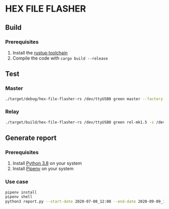 # HEX FILE FLASHER

## Build

### Prerequisites

1. Install the [rustup toolchain](https://rustup.rs/)
2. Compile the code with `cargo build --release`

## Test

### Master

```bash
./target/debug/hex-file-flasher-rs /dev/ttyUSB0 green master --factory-number 142427-0307
```

### Relay

```bash
./target/build/hex-file-flasher-rs /dev/ttyUSB0 green rel-mk1.5 -s /dev/ttyUSB1 --factory-number 142427-0307 -f 50
```

## Generate report

### Prerequisites

1. Install [Python 3.8](https://www.python.org/) on your system
2. Install [Pipenv](https://pipenv.pypa.io/en/latest/) on your system

### Use case

```bash
pipenv install
pipenv shell
python3 report.py --start-date 2020-07-08_12:00 --end-date 2020-09-09_12:00
```
